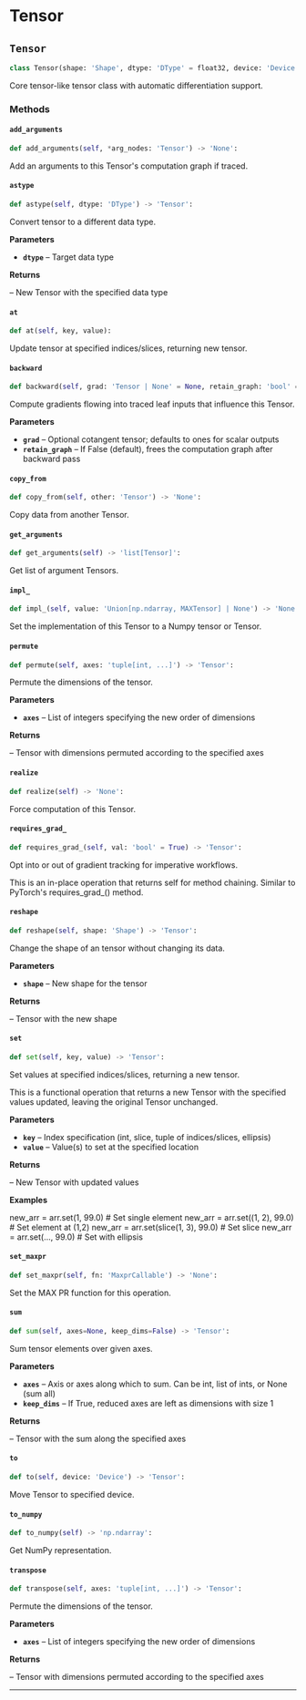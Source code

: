 # Tensor

## `Tensor`

```python
class Tensor(shape: 'Shape', dtype: 'DType' = float32, device: 'Device' = Device(type=cpu,id=0), materialize: 'bool' = False, name: 'str' = '', batch_dims: 'Shape' = ()) -> 'None':
```
Core tensor-like tensor class with automatic differentiation support.


### Methods

#### `add_arguments`
```python
def add_arguments(self, *arg_nodes: 'Tensor') -> 'None':
```
Add an arguments to this Tensor's computation graph if traced.


#### `astype`
```python
def astype(self, dtype: 'DType') -> 'Tensor':
```
Convert tensor to a different data type.

**Parameters**

- **`dtype`** – Target data type

**Returns**

 – New Tensor with the specified data type


#### `at`
```python
def at(self, key, value):
```
Update tensor at specified indices/slices, returning new tensor.


#### `backward`
```python
def backward(self, grad: 'Tensor | None' = None, retain_graph: 'bool' = False) -> 'None':
```
Compute gradients flowing into traced leaf inputs that influence this Tensor.

**Parameters**

- **`grad`** – Optional cotangent tensor; defaults to ones for scalar outputs
- **`retain_graph`** – If False (default), frees the computation graph after backward pass


#### `copy_from`
```python
def copy_from(self, other: 'Tensor') -> 'None':
```
Copy data from another Tensor.


#### `get_arguments`
```python
def get_arguments(self) -> 'list[Tensor]':
```
Get list of argument Tensors.


#### `impl_`
```python
def impl_(self, value: 'Union[np.ndarray, MAXTensor] | None') -> 'None':
```
Set the implementation of this Tensor to a Numpy tensor or Tensor.


#### `permute`
```python
def permute(self, axes: 'tuple[int, ...]') -> 'Tensor':
```
Permute the dimensions of the tensor.

**Parameters**

- **`axes`** – List of integers specifying the new order of dimensions

**Returns**

 – Tensor with dimensions permuted according to the specified axes


#### `realize`
```python
def realize(self) -> 'None':
```
Force computation of this Tensor.


#### `requires_grad_`
```python
def requires_grad_(self, val: 'bool' = True) -> 'Tensor':
```
Opt into or out of gradient tracking for imperative workflows.

This is an in-place operation that returns self for method chaining.
Similar to PyTorch's requires_grad_() method.


#### `reshape`
```python
def reshape(self, shape: 'Shape') -> 'Tensor':
```
Change the shape of an tensor without changing its data.

**Parameters**

- **`shape`** – New shape for the tensor

**Returns**

 – Tensor with the new shape


#### `set`
```python
def set(self, key, value) -> 'Tensor':
```
Set values at specified indices/slices, returning a new tensor.

This is a functional operation that returns a new Tensor with the specified
values updated, leaving the original Tensor unchanged.

**Parameters**

- **`key`** – Index specification (int, slice, tuple of indices/slices, ellipsis)
- **`value`** – Value(s) to set at the specified location

**Returns**

 – New Tensor with updated values

**Examples**

new_arr = arr.set(1, 99.0)              # Set single element
new_arr = arr.set((1, 2), 99.0)         # Set element at (1,2)
new_arr = arr.set(slice(1, 3), 99.0)    # Set slice
new_arr = arr.set(..., 99.0)            # Set with ellipsis


#### `set_maxpr`
```python
def set_maxpr(self, fn: 'MaxprCallable') -> 'None':
```
Set the MAX PR function for this operation.


#### `sum`
```python
def sum(self, axes=None, keep_dims=False) -> 'Tensor':
```
Sum tensor elements over given axes.

**Parameters**

- **`axes`** – Axis or axes along which to sum. Can be int, list of ints, or None (sum all)
- **`keep_dims`** – If True, reduced axes are left as dimensions with size 1

**Returns**

 – Tensor with the sum along the specified axes


#### `to`
```python
def to(self, device: 'Device') -> 'Tensor':
```
Move Tensor to specified device.


#### `to_numpy`
```python
def to_numpy(self) -> 'np.ndarray':
```
Get NumPy representation.


#### `transpose`
```python
def transpose(self, axes: 'tuple[int, ...]') -> 'Tensor':
```
Permute the dimensions of the tensor.

**Parameters**

- **`axes`** – List of integers specifying the new order of dimensions

**Returns**

 – Tensor with dimensions permuted according to the specified axes


---

